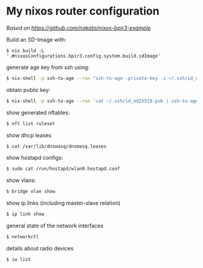 # My nixos router configuration

*Based on https://github.com/nakato/nixos-bpir3-example*

Build an SD-Image with:

```
$ nix build -L '.#nixosConfigurations.bpir3.config.system.build.sdImage'
```


generate age key from ssh using:
```sh
$ nix-shell -p ssh-to-age --run "ssh-to-age -private-key -i ~/.ssh/id_ed25519 > ~/.config/sops/age/keys.txt"

```

obtain public key:
```sh
$ nix-shell -p ssh-to-age --run 'cat ~/.ssh/id_ed25519.pub | ssh-to-age'
```

show generated nftables:
```sh
$ nft list ruleset 
```

show dhcp leases
```sh
$ cat /var/lib/dnsmasq/dnsmasq.leases 
```

show hostapd configs:
```sh
$ sudo cat /run/hostapd/wlan0.hostapd.conf
```

show vlans:
```sh
$ bridge vlan show
```

show ip links (including master-slave relation)
```sh
$ ip link show
```

general state of the network interfaces
```sh
$ networkctl
```

details about radio devices
```sh
$ iw list
```

